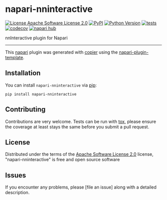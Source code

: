 # napari-nninteractive

[![License Apache Software License 2.0](https://img.shields.io/pypi/l/napari-nninteractive.svg?color=green)](https://github.com/Lars-Kraemer/napari-nninteractive/raw/main/LICENSE)
[![PyPI](https://img.shields.io/pypi/v/napari-nninteractive.svg?color=green)](https://pypi.org/project/napari-nninteractive)
[![Python Version](https://img.shields.io/pypi/pyversions/napari-nninteractive.svg?color=green)](https://python.org)
[![tests](https://github.com/Lars-Kraemer/napari-nninteractive/workflows/tests/badge.svg)](https://github.com/Lars-Kraemer/napari-nninteractive/actions)
[![codecov](https://codecov.io/gh/Lars-Kraemer/napari-nninteractive/branch/main/graph/badge.svg)](https://codecov.io/gh/Lars-Kraemer/napari-nninteractive)
[![napari hub](https://img.shields.io/endpoint?url=https://api.napari-hub.org/shields/napari-nninteractive)](https://napari-hub.org/plugins/napari-nninteractive)

nnInteractive plugin for Napari

----------------------------------

This [napari] plugin was generated with [copier] using the [napari-plugin-template].

<!--
Don't miss the full getting started guide to set up your new package:
https://github.com/napari/napari-plugin-template#getting-started

and review the napari docs for plugin developers:
https://napari.org/stable/plugins/index.html
-->

## Installation

You can install `napari-nninteractive` via [pip]:

    pip install napari-nninteractive




## Contributing

Contributions are very welcome. Tests can be run with [tox], please ensure
the coverage at least stays the same before you submit a pull request.

## License

Distributed under the terms of the [Apache Software License 2.0] license,
"napari-nninteractive" is free and open source software

## Issues

If you encounter any problems, please [file an issue] along with a detailed description.

[napari]: https://github.com/napari/napari
[copier]: https://copier.readthedocs.io/en/stable/
[@napari]: https://github.com/napari
[MIT]: http://opensource.org/licenses/MIT
[BSD-3]: http://opensource.org/licenses/BSD-3-Clause
[GNU GPL v3.0]: http://www.gnu.org/licenses/gpl-3.0.txt
[GNU LGPL v3.0]: http://www.gnu.org/licenses/lgpl-3.0.txt
[Apache Software License 2.0]: http://www.apache.org/licenses/LICENSE-2.0
[Mozilla Public License 2.0]: https://www.mozilla.org/media/MPL/2.0/index.txt
[napari-plugin-template]: https://github.com/napari/napari-plugin-template

[napari]: https://github.com/napari/napari
[tox]: https://tox.readthedocs.io/en/latest/
[pip]: https://pypi.org/project/pip/
[PyPI]: https://pypi.org/
